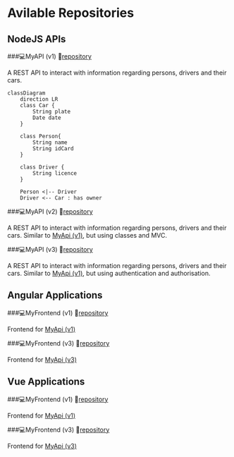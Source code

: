 # Avilable Repositories

<!--
**catarinafoliveira/catarinafoliveira** is a ✨ _special_ ✨ repository because its `README.md` (this file) appears on your GitHub profile.

Here are some ideas to get you started:

- 🔭 I’m currently working on ...
- 🌱 I’m currently learning ...
- 👯 I’m looking to collaborate on ...
- 🤔 I’m looking for help with ...
- 💬 Ask me about ...
- 📫 How to reach me: ...
- 😄 Pronouns: ...
- :computer: Fun fact: ...
-->

## NodeJS APIs
###:computer:MyAPI (v1) 
:link:[repository](https://github.com/catarinafoliveira/myApi_v1)
<!-- Available [here](https://github.com/catarinafoliveira/myApi_v1) -->

A REST API to interact with information regarding persons, drivers and their cars.

```mermaid
classDiagram
    direction LR
    class Car {
        String plate
        Date date
    }
    
    class Person{
        String name
        String idCard
    }

    class Driver {
        String licence
    }

    Person <|-- Driver 
    Driver <-- Car : has owner
```

###:computer:MyAPI (v2) 
:link:[repository](https://github.com/catarinafoliveira/myApi_v2)

A REST API to interact with information regarding persons, drivers and their cars.
Similar to [MyApi (v1)](https://github.com/catarinafoliveira/myApi_v1), but using classes and MVC.

###:computer:MyAPI (v3) 
:link:[repository](https://github.com/catarinafoliveira/myApi_v3)

A REST API to interact with information regarding persons, drivers and their cars.
Similar to [MyApi (v1)](https://github.com/catarinafoliveira/myApi_v1), but using authentication and authorisation.

## Angular Applications
###:computer:MyFrontend (v1) 
:link:[repository](https://github.com/catarinafoliveira/AngularFrontend_v1)

Frontend for [MyApi (v1)](https://github.com/catarinafoliveira/myApi_v1)

###:computer:MyFrontend (v3) 
:link:[repository](https://github.com/catarinafoliveira/AngularFrontend_v2)

Frontend for [MyApi (v3)](https://github.com/catarinafoliveira/myApi_v3)

## Vue Applications
###:computer:MyFrontend (v1) 
:link:[repository](https://github.com/catarinafoliveira/myFrontend_v1)

Frontend for [MyApi (v1)](https://github.com/catarinafoliveira/myApi_v1)

###:computer:MyFrontend (v3)
:link:[repository](https://github.com/catarinafoliveira/myFrontend_v3)

Frontend for [MyApi (v3)](https://github.com/catarinafoliveira/myApi_v3)
